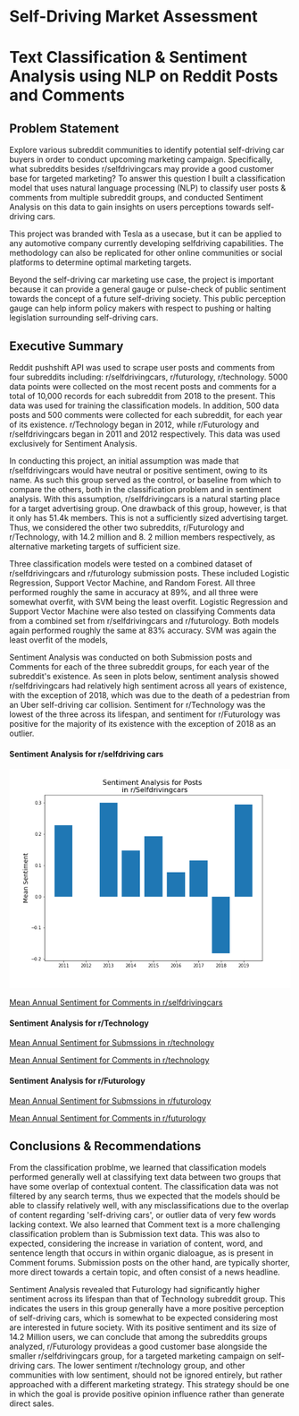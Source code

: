 # Self-Driving Market Assessment

# Text Classification & Sentiment Analysis using NLP on Reddit Posts and Comments


## Problem Statement

Explore various subreddit communities to identify potential self-driving car buyers in order to conduct upcoming marketing campaign.  Specifically, what subreddits besides r/selfdrivingcars may provide a good customer base for targeted marketing?  To answer this question I built a classification model that uses natural language processing (NLP) to classify user posts & comments from multiple subreddit groups, and conducted Sentiment Analysis on this data to gain insights on users perceptions towards self-driving cars.  

This project was branded with Tesla as a usecase, but it can be applied to any automotive company currently developing selfdriving capabilities.  The methodology can also be replicated for other online communities or social platforms to determine optimal marketing targets.

Beyond the self-driving car marketing use case, the project is important because it can provide a general gauge or pulse-check of public sentiment towards the concept of a future self-driving society.  This public perception gauge can help inform policy makers with respect to pushing or halting legislation surrounding self-driving cars.


## Executive Summary

Reddit pushshift API was used to scrape user posts and comments from four subreddits including: r/selfdrivingcars, r/futurology, r/technology. 5000 data points were collected on the most recent posts and comments for a total of 10,000 records for each subreddit from 2018 to the present.  This data was used for training the classification models.  In addition, 500 data posts and 500 comments were collected for each subreddit, for each year of its existence.  r/Technology began in 2012, while r/Futurology and r/selfdrivingcars began in 2011 and 2012 respectively.  This data was used exclusively for Sentiment Analysis.

In conducting this project, an initial assumption was made that r/selfdrivingcars would have neutral or positive sentiment, owing to its name. As such this group served as the control, or baseline from which to compare the others, both in the classification problem and in sentiment analysis. With this assumption, r/selfdrivingcars is a natural starting place for a target advertising group.  One drawback of this group, however, is that it only has 51.4k members.  This is not a sufficiently sized advertising target.  Thus, we considered the other two subreddits, r/Futurology and r/Technology, with 14.2 million and 8. 2 million members respectively, as alternative marketing targets of sufficient size.

Three classification models were tested on a combined dataset of r/selfdrivingcars and r/futurology submission posts.  These included Logistic Regression, Support Vector Machine, and Random Forest.  All three performed roughly the same in accuracy at 89%, and all three were somewhat overfit, with SVM being the least overfit.  Logistic Regression and Support Vector Machine were also tested on classifying Comments data from a combined set from r/selfdrivingcars and r/futurology.  Both models again performed roughly the same at 83% accuracy. SVM was again the least overfit of the models,

Sentiment Analysis was conducted on both Submission posts and Comments for each of the three subreddit groups, for each year of the subreddit's existence.  As seen in plots below, sentiment analysis showed r/selfdrivingcars had relatively high sentiment across all years of existence, with the exception of 2018, which was due to the death of a pedestrian from an Uber self-driving car collision.  Sentiment for r/Technology was the lowest of the three across its lifespan, and sentiment for r/Futurology was positive for the majority of its existence with the exception of 2018 as an outlier.

#### Sentiment Analysis for r/selfdriving cars
![Mean Annual Sentiment for Submssions in r/selfdrivingcars](./plots/sent_sdc_subs.png)

[Mean Annual Sentiment for Comments in r/selfdrivingcars](./plots/sent_sdc_coms.png)

#### Sentiment Analysis for r/Technology
[Mean Annual Sentiment for Submssions in r/technology](https://git.generalassemb.ly/garbradafork/project_3/blob/master/plots/sent_tech_subs.png)

[Mean Annual Sentiment for Comments in r/technology](https://git.generalassemb.ly/garbradafork/project_3/blob/master/plots/sent_tech_coms.png)

#### Sentiment Analysis for r/Futurology
[Mean Annual Sentiment for Submssions in r/futurology](https://git.generalassemb.ly/garbradafork/project_3/blob/master/plots/sent_fut_subs.png)

[Mean Annual Sentiment for Comments in r/futurology](https://git.generalassemb.ly/garbradafork/project_3/blob/master/plots/sent_fut_coms.png)


## Conclusions & Recommendations

From the classification problme, we learned that classification models performed generally well at classifying text data between two groups that have some overlap of contextual content.  The classification data was not filtered by any search terms, thus we expected that the models should be able to classify relatively well, with any misclassifications due to the overlap of content regarding 'self-driving cars', or outlier data of very few words lacking context.  We also learned that Comment text is a more challenging classification problem than is Submission text data.  This was also to expected, considering the increase in variation of content, word, and sentence length that occurs in within organic dialoague, as is present in Comment forums.  Submission posts on the other hand, are typically shorter, more direct towards a certain topic, and often consist of a news headline.

Sentiment Analysis revealed that Futurology had significantly higher sentiment across its lifespan than that of Technology subreddit group.  This indicates the users in this group generally have a more positive perception of self-driving cars, which is somewhat to be expected considering most are interested in future society. With its positive sentiment and its size of 14.2 Million users, we can conclude that among the subreddits groups analyzed, r/Futurology provideas a good customer base alongside the smaller r/selfdrivingcars group, for a targeted marketing campaign on self-driving cars.  The lower sentiment r/technology group, and other communities with low sentiment, should not be ignored entirely, but rather approached with a different marketing strategy.  This strategy should be one in which the goal is provide positive opinion influence rather than generate direct sales.
